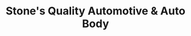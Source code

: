 ---
title: "Stone's Quality Automotive & Auto Body"
url: /georgetown/stones-quality-automotive-and-auto-body/
shop: shop
---